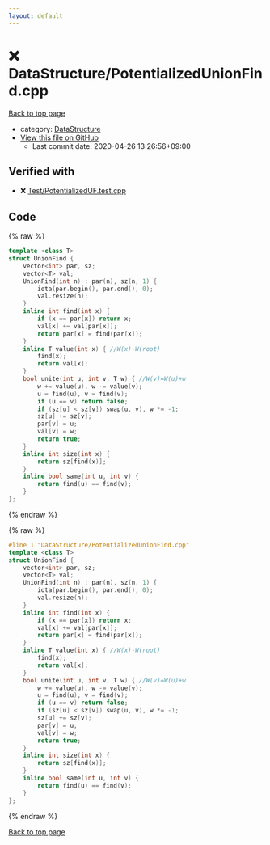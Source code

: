 ```yaml
---
layout: default
---
```


<!-- mathjax config similar to math.stackexchange -->
<script type="text/javascript" async
  src="https://cdnjs.cloudflare.com/ajax/libs/mathjax/2.7.5/MathJax.js?config=TeX-MML-AM_CHTML">
</script>
<script type="text/x-mathjax-config">
  MathJax.Hub.Config({
    TeX: { equationNumbers: { autoNumber: "AMS" }},
    tex2jax: {
      inlineMath: [ ['$','$'] ],
      processEscapes: true
    },
    "HTML-CSS": { matchFontHeight: false },
    displayAlign: "left",
    displayIndent: "2em"
  });
</script>

<script type="text/javascript" src="https://cdnjs.cloudflare.com/ajax/libs/jquery/3.4.1/jquery.min.js"></script>
<script src="https://cdn.jsdelivr.net/npm/jquery-balloon-js@1.1.2/jquery.balloon.min.js" integrity="sha256-ZEYs9VrgAeNuPvs15E39OsyOJaIkXEEt10fzxJ20+2I=" crossorigin="anonymous"></script>
<script type="text/javascript" src="../../assets/js/copy-button.js"></script>
<link rel="stylesheet" href="../../assets/css/copy-button.css" />


# :x: DataStructure/PotentializedUnionFind.cpp

<a href="../../index.html">Back to top page</a>

* category: <a href="../../index.html#5e248f107086635fddcead5bf28943fc">DataStructure</a>
* <a href="{{ site.github.repository_url }}/blob/master/DataStructure/PotentializedUnionFind.cpp">View this file on GitHub</a>
    - Last commit date: 2020-04-26 13:26:56+09:00




## Verified with

* :x: <a href="../../verify/Test/PotentializedUF.test.cpp.html">Test/PotentializedUF.test.cpp</a>


## Code

<a id="unbundled"></a>
{% raw %}
```cpp
template <class T>
struct UnionFind {
    vector<int> par, sz;
    vector<T> val;
    UnionFind(int n) : par(n), sz(n, 1) {
        iota(par.begin(), par.end(), 0);
        val.resize(n);
    }
    inline int find(int x) {
        if (x == par[x]) return x;
        val[x] += val[par[x]];
        return par[x] = find(par[x]);
    }
    inline T value(int x) { //W(x)-W(root)
        find(x);
        return val[x];
    }
    bool unite(int u, int v, T w) { //W(v)=W(u)+w
        w += value(u), w -= value(v);
        u = find(u), v = find(v);
        if (u == v) return false;
        if (sz[u] < sz[v]) swap(u, v), w *= -1;
        sz[u] += sz[v];
        par[v] = u;
        val[v] = w;
        return true;
    }
    inline int size(int x) {
        return sz[find(x)];
    }
    inline bool same(int u, int v) {
        return find(u) == find(v);
    }
};

```
{% endraw %}

<a id="bundled"></a>
{% raw %}
```cpp
#line 1 "DataStructure/PotentializedUnionFind.cpp"
template <class T>
struct UnionFind {
    vector<int> par, sz;
    vector<T> val;
    UnionFind(int n) : par(n), sz(n, 1) {
        iota(par.begin(), par.end(), 0);
        val.resize(n);
    }
    inline int find(int x) {
        if (x == par[x]) return x;
        val[x] += val[par[x]];
        return par[x] = find(par[x]);
    }
    inline T value(int x) { //W(x)-W(root)
        find(x);
        return val[x];
    }
    bool unite(int u, int v, T w) { //W(v)=W(u)+w
        w += value(u), w -= value(v);
        u = find(u), v = find(v);
        if (u == v) return false;
        if (sz[u] < sz[v]) swap(u, v), w *= -1;
        sz[u] += sz[v];
        par[v] = u;
        val[v] = w;
        return true;
    }
    inline int size(int x) {
        return sz[find(x)];
    }
    inline bool same(int u, int v) {
        return find(u) == find(v);
    }
};

```
{% endraw %}

<a href="../../index.html">Back to top page</a>


